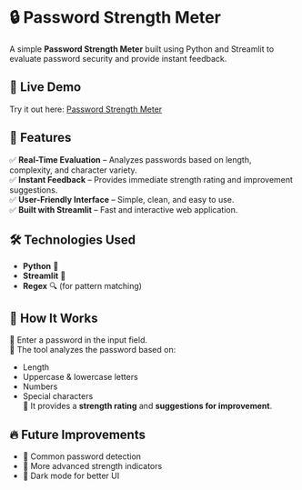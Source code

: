 # 🔒 Password Strength Meter  

A simple **Password Strength Meter** built using Python and Streamlit to evaluate password security and provide instant feedback.  

## 🚀 Live Demo  
Try it out here: [Password Strength Meter](https://password-strength-meter-by-yashfaanwer.streamlit.app/)
## 📌 Features  
✅ **Real-Time Evaluation** – Analyzes passwords based on length, complexity, and character variety.  
✅ **Instant Feedback** – Provides immediate strength rating and improvement suggestions.  
✅ **User-Friendly Interface** – Simple, clean, and easy to use.  
✅ **Built with Streamlit** – Fast and interactive web application.  

## 🛠️ Technologies Used  
- **Python** 🐍  
- **Streamlit** 🎨  
- **Regex** 🔍 (for pattern matching)  

## 🎯 How It Works  
🔹 Enter a password in the input field.  
🔹 The tool analyzes the password based on:  
   - Length  
   - Uppercase & lowercase letters  
   - Numbers  
   - Special characters  
🔹 It provides a **strength rating** and **suggestions for improvement**.  

## 🔥 Future Improvements  
- 🔹 Common password detection  
- 🔹 More advanced strength indicators  
- 🔹 Dark mode for better UI  
